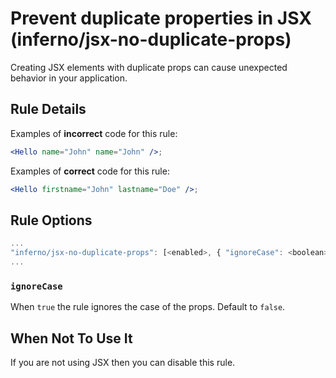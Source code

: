 # Prevent duplicate properties in JSX (inferno/jsx-no-duplicate-props)

Creating JSX elements with duplicate props can cause unexpected behavior in your application.

## Rule Details

Examples of **incorrect** code for this rule:

```jsx
<Hello name="John" name="John" />;
```

Examples of **correct** code for this rule:

```jsx
<Hello firstname="John" lastname="Doe" />;
```

## Rule Options

```js
...
"inferno/jsx-no-duplicate-props": [<enabled>, { "ignoreCase": <boolean> }]
...
```

### `ignoreCase`

When `true` the rule ignores the case of the props. Default to `false`.

## When Not To Use It

If you are not using JSX then you can disable this rule.